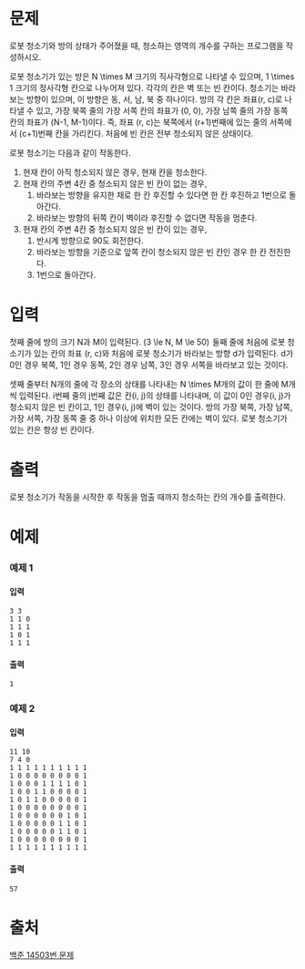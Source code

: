 # 문제
로봇 청소기와 방의 상태가 주어졌을 때, 청소하는 영역의 개수를 구하는 프로그램을 작성하시오.

로봇 청소기가 있는 방은
N \times M 크기의 직사각형으로 나타낼 수 있으며, 1 \times 1 크기의 정사각형 칸으로 나누어져 있다. 각각의 칸은 벽 또는 빈 칸이다. 청소기는 바라보는 방향이 있으며, 이 방향은 동, 서, 남, 북 중 하나이다. 방의 각 칸은 좌표(r, c)로 나타낼 수 있고, 가장 북쪽 줄의 가장 서쪽 칸의 좌표가 (0, 0), 가장 남쪽 줄의 가장 동쪽 칸의 좌표가 (N-1, M-1)이다. 즉, 좌표 (r, c)는 북쪽에서 (r+1)번째에 있는 줄의 서쪽에서 (c+1)번째 칸을 가리킨다. 처음에 빈 칸은 전부 청소되지 않은 상태이다.

로봇 청소기는 다음과 같이 작동한다.

1. 현재 칸이 아직 청소되지 않은 경우, 현재 칸을 청소한다.
2. 현재 칸의 주변 4칸 중 청소되지 않은 빈 칸이 없는 경우,
   1. 바라보는 방향을 유지한 채로 한 칸 후진할 수 있다면 한 칸 후진하고 1번으로 돌아간다.
   2. 바라보는 방향의 뒤쪽 칸이 벽이라 후진할 수 없다면 작동을 멈춘다.
3. 현재 칸의 주변 4칸 중 청소되지 않은 빈 칸이 있는 경우,
   1. 반시계 방향으로 90도 회전한다.
   2. 바라보는 방향을 기준으로 앞쪽 칸이 청소되지 않은 빈 칸인 경우 한 칸 전진한다.
   3. 1번으로 돌아간다.

# 입력
첫째 줄에 방의 크기 N과 M이 입력된다. (3 \le N, M \le 50)  둘째 줄에 처음에 로봇 청소기가 있는 칸의 좌표 (r, c)와 처음에 로봇 청소기가 바라보는 방향
d가 입력된다. d가 0인 경우 북쪽, 1인 경우 동쪽, 2인 경우 남쪽, 3인 경우 서쪽을 바라보고 있는 것이다.

셋째 줄부터 N개의 줄에 각 장소의 상태를 나타내는 N \times M개의 값이 한 줄에 M개씩 입력된다. i번째 줄의 j번째 값은 칸(i, j)의 상태를 나타내며, 이 값이 0인 경우(i, j)가 청소되지 않은 빈 칸이고, 1인 경우(i, j)에 벽이 있는 것이다. 방의 가장 북쪽, 가장 남쪽, 가장 서쪽, 가장 동쪽 줄 중 하나 이상에 위치한 모든 칸에는 벽이 있다. 로봇 청소기가 있는 칸은 항상 빈 칸이다.

# 출력
로봇 청소기가 작동을 시작한 후 작동을 멈출 때까지 청소하는 칸의 개수를 출력한다.

# 예제
### 예제 1
#### 입력
```
3 3
1 1 0
1 1 1
1 0 1
1 1 1
```
#### 출력
```
1
```
### 예제 2
#### 입력
```
11 10
7 4 0
1 1 1 1 1 1 1 1 1 1
1 0 0 0 0 0 0 0 0 1
1 0 0 0 1 1 1 1 0 1
1 0 0 1 1 0 0 0 0 1
1 0 1 1 0 0 0 0 0 1
1 0 0 0 0 0 0 0 0 1
1 0 0 0 0 0 0 1 0 1
1 0 0 0 0 0 1 1 0 1
1 0 0 0 0 0 1 1 0 1
1 0 0 0 0 0 0 0 0 1
1 1 1 1 1 1 1 1 1 1
```
#### 출력
```
57
```

# 출처
[백준 14503번 문제](https://www.acmicpc.net/problem/14503)


